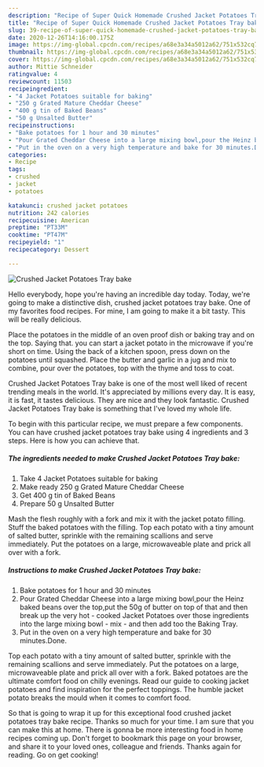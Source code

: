 ```yaml
---
description: "Recipe of Super Quick Homemade Crushed Jacket Potatoes Tray bake"
title: "Recipe of Super Quick Homemade Crushed Jacket Potatoes Tray bake"
slug: 39-recipe-of-super-quick-homemade-crushed-jacket-potatoes-tray-bake
date: 2020-12-26T14:16:00.175Z
image: https://img-global.cpcdn.com/recipes/a68e3a34a5012a62/751x532cq70/crushed-jacket-potatoes-tray-bake-recipe-main-photo.jpg
thumbnail: https://img-global.cpcdn.com/recipes/a68e3a34a5012a62/751x532cq70/crushed-jacket-potatoes-tray-bake-recipe-main-photo.jpg
cover: https://img-global.cpcdn.com/recipes/a68e3a34a5012a62/751x532cq70/crushed-jacket-potatoes-tray-bake-recipe-main-photo.jpg
author: Mittie Schneider
ratingvalue: 4
reviewcount: 11503
recipeingredient:
- "4 Jacket Potatoes suitable for baking"
- "250 g Grated Mature Cheddar Cheese"
- "400 g tin of Baked Beans"
- "50 g Unsalted Butter"
recipeinstructions:
- "Bake potatoes for 1 hour and 30 minutes"
- "Pour Grated Cheddar Cheese into a large mixing bowl,pour the Heinz baked beans over the top,put the 50g of butter on top of that and then break up the very hot - cooked Jacket Potatoes over those ingredients into the large mixing bowl - mix - and then add too the Baking Tray."
- "Put in the oven on a very high temperature and bake for 30 minutes.Done."
categories:
- Recipe
tags:
- crushed
- jacket
- potatoes

katakunci: crushed jacket potatoes 
nutrition: 242 calories
recipecuisine: American
preptime: "PT33M"
cooktime: "PT47M"
recipeyield: "1"
recipecategory: Dessert

---
```



![Crushed Jacket Potatoes Tray bake](https://img-global.cpcdn.com/recipes/a68e3a34a5012a62/751x532cq70/crushed-jacket-potatoes-tray-bake-recipe-main-photo.jpg)

Hello everybody, hope you're having an incredible day today. Today, we're going to make a distinctive dish, crushed jacket potatoes tray bake. One of my favorites food recipes. For mine, I am going to make it a bit tasty. This will be really delicious.

Place the potatoes in the middle of an oven proof dish or baking tray and on the top. Saying that. you can start a jacket potato in the microwave if you&#39;re short on time. Using the back of a kitchen spoon, press down on the potatoes until squashed. Place the butter and garlic in a jug and mix to combine, pour over the potatoes, top with the thyme and toss to coat.

Crushed Jacket Potatoes Tray bake is one of the most well liked of recent trending meals in the world. It's appreciated by millions every day. It is easy, it is fast, it tastes delicious. They are nice and they look fantastic. Crushed Jacket Potatoes Tray bake is something that I've loved my whole life.


To begin with this particular recipe, we must prepare a few components. You can have crushed jacket potatoes tray bake using 4 ingredients and 3 steps. Here is how you can achieve that.

<!--inarticleads1-->

##### The ingredients needed to make Crushed Jacket Potatoes Tray bake:

1. Take 4 Jacket Potatoes suitable for baking
1. Make ready 250 g Grated Mature Cheddar Cheese
1. Get 400 g tin of Baked Beans
1. Prepare 50 g Unsalted Butter


Mash the flesh roughly with a fork and mix it with the jacket potato filling. Stuff the baked potatoes with the filling. Top each potato with a tiny amount of salted butter, sprinkle with the remaining scallions and serve immediately. Put the potatoes on a large, microwaveable plate and prick all over with a fork. 

<!--inarticleads2-->

##### Instructions to make Crushed Jacket Potatoes Tray bake:

1. Bake potatoes for 1 hour and 30 minutes
1. Pour Grated Cheddar Cheese into a large mixing bowl,pour the Heinz baked beans over the top,put the 50g of butter on top of that and then break up the very hot - cooked Jacket Potatoes over those ingredients into the large mixing bowl - mix - and then add too the Baking Tray.
1. Put in the oven on a very high temperature and bake for 30 minutes.Done.


Top each potato with a tiny amount of salted butter, sprinkle with the remaining scallions and serve immediately. Put the potatoes on a large, microwaveable plate and prick all over with a fork. Baked potatoes are the ultimate comfort food on chilly evenings. Read our guide to cooking jacket potatoes and find inspiration for the perfect toppings. The humble jacket potato breaks the mould when it comes to comfort food. 

So that is going to wrap it up for this exceptional food crushed jacket potatoes tray bake recipe. Thanks so much for your time. I am sure that you can make this at home. There is gonna be more interesting food in home recipes coming up. Don't forget to bookmark this page on your browser, and share it to your loved ones, colleague and friends. Thanks again for reading. Go on get cooking!
